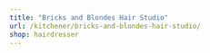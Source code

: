 ```yaml
---
title: "Bricks and Blondes Hair Studio"
url: /kitchener/bricks-and-blondes-hair-studio/
shop: hairdresser
---
```

